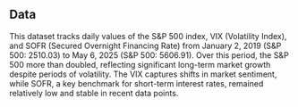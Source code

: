 ## Data

This dataset tracks daily values of the S&P 500 index, VIX (Volatility Index), and SOFR (Secured Overnight Financing Rate) from January 2, 2019 (S&P 500: 2510.03) to May 6, 2025 (S&P 500: 5606.91). Over this period, the S&P 500 more than doubled, reflecting significant long-term market growth despite periods of volatility. The VIX captures shifts in market sentiment, while SOFR, a key benchmark for short-term interest rates, remained relatively low and stable in recent data points.
